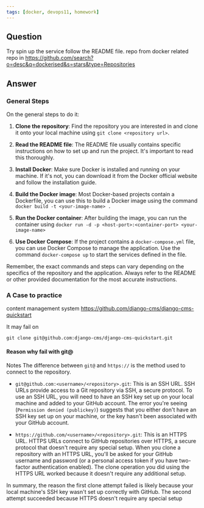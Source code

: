 ```yaml
---
tags: [docker, devops11, homework] 
---
```


## Question

Try spin up the service follow the README file. repo from docker related repo in https://github.com/search?o=desc&q=dockerised&s=stars&type=Repositories

## Answer
### General Steps
On the general steps to do it:

1. **Clone the repository**: Find the repository you are interested in and clone it onto your local machine using `git clone <repository url>`.

2. **Read the README file**: The README file usually contains specific instructions on how to set up and run the project. It's important to read this thoroughly.

3. **Install Docker**: Make sure Docker is installed and running on your machine. If it's not, you can download it from the Docker official website and follow the installation guide.

4. **Build the Docker image**: Most Docker-based projects contain a Dockerfile, you can use this to build a Docker image using the command `docker build -t <your-image-name> .`

5. **Run the Docker container**: After building the image, you can run the container using `docker run -d -p <host-port>:<container-port> <your-image-name>`

6. **Use Docker Compose**: If the project contains a `docker-compose.yml` file, you can use Docker Compose to manage the application. Use the command `docker-compose up` to start the services defined in the file.

Remember, the exact commands and steps can vary depending on the specifics of the repository and the application. Always refer to the README or other provided documentation for the most accurate instructions.

### A Case to practice
content management system https://github.com/django-cms/django-cms-quickstart

It may fail on 
```
git clone git@github.com:django-cms/django-cms-quickstart.git
```

#### Reason why fail with git@
Notes
The difference between `git@` and `https://` is the method used to connect to the repository. 

- `git@github.com:<username>/<repository>.git`: This is an SSH URL. SSH URLs provide access to a Git repository via SSH, a secure protocol. To use an SSH URL, you will need to have an SSH key set up on your local machine and added to your GitHub account. The error you're seeing (`Permission denied (publickey)`) suggests that you either don't have an SSH key set up on your machine, or the key hasn't been associated with your GitHub account.

- `https://github.com/<username>/<repository>.git`: This is an HTTPS URL. HTTPS URLs connect to GitHub repositories over HTTPS, a secure protocol that doesn't require any special setup. When you clone a repository with an HTTPS URL, you'll be asked for your GitHub username and password (or a personal access token if you have two-factor authentication enabled). The clone operation you did using the HTTPS URL worked because it doesn't require any additional setup.

In summary, the reason the first clone attempt failed is likely because your local machine's SSH key wasn't set up correctly with GitHub. The second attempt succeeded because HTTPS doesn't require any special setup

